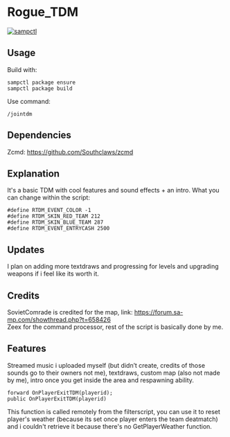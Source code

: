 # Rogue_TDM

[![sampctl](https://shields.southcla.ws/badge/sampctl-Rogue_TDM-2f2f2f.svg?style=for-the-badge)](https://github.com/RogueDrifter/Rogue_TDM)

## Usage

Build with:

```pawn
sampctl package ensure
sampctl package build
```

Use command:

```pawn
/jointdm
```
## Dependencies

Zcmd: https://github.com/Southclaws/zcmd

## Explanation

It's a basic TDM with cool features and sound effects + an intro.
What you can change within the script:
```
#define RTDM_EVENT_COLOR -1
#define RTDM_SKIN_RED_TEAM 212
#define RTDM_SKIN_BLUE_TEAM 287
#define RTDM_EVENT_ENTRYCASH 2500
```

## Updates

I plan on adding more textdraws and progressing for levels and upgrading weapons if i feel like its worth it.

## Credits

SovietComrade is credited for the map, link: https://forum.sa-mp.com/showthread.php?t=658426  
Zeex for the command processor, rest of the script is basically done by me.

## Features

Streamed music i uploaded myself (but didn’t create, credits of those sounds go to their owners not me), textdraws, custom map (also not made by me), intro once you get inside the area and respawning ability.
```
forward OnPlayerExitTDM(playerid);
public OnPlayerExitTDM(playerid)
```
This function is called remotely from the filterscript, you can use it to reset player's weather (because its set once player enters the team deatmatch) and i couldn't retrieve it because there's no GetPlayerWeather function.
